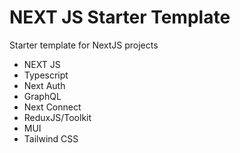 # NEXT JS Starter Template

Starter template for NextJS projects

-   NEXT JS
-   Typescript
-   Next Auth
-   GraphQL
-   Next Connect
-   ReduxJS/Toolkit
-   MUI
-   Tailwind CSS
